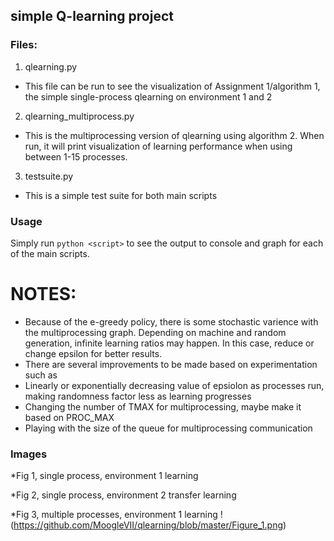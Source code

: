 ## simple Q-learning project ##

### Files: ###
1. qlearning.py
  * This file can be run to see the visualization of Assignment 1/algorithm 1, the simple single-process qlearning on environment 1 and 2
2. qlearning_multiprocess.py
  * This is the multiprocessing version of qlearning using algorithm 2. When run, it will print visualization of learning performance when using between 1-15 processes.
3. testsuite.py
  * This is a simple test suite for both main scripts

### Usage ###

Simply run `python <script>` to see the output to console and graph for each of the main scripts.

# NOTES: #
  * Because of the e-greedy policy, there is some stochastic varience with the multiprocessing graph. Depending on machine and random generation, infinite learning ratios may happen. In this case, reduce or change epsilon for better results.
  * There are several improvements to be made based on experimentation such as
   * Linearly or exponentially decreasing value of epsiolon as processes run, making randomness factor less as learning progresses
   * Changing the number of TMAX for multiprocessing, maybe make it based on PROC_MAX
   * Playing with the size of the queue for multiprocessing communication


### Images ###

  *Fig 1, single process, environment 1 learning

  *Fig 2, single process, environment 2 transfer learning

  *Fig 3, multiple processes, environment 1 learning
 !(https://github.com/MoogleVII/qlearning/blob/master/Figure_1.png)
